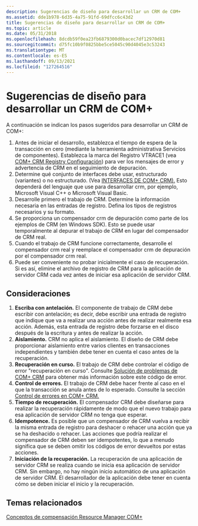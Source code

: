 ```yaml
---
description: Sugerencias de diseño para desarrollar un CRM de COM+
ms.assetid: dde1b978-6d35-4a75-91fd-69dfcc6c43d2
title: Sugerencias de diseño para desarrollar un CRM de COM+
ms.topic: article
ms.date: 05/31/2018
ms.openlocfilehash: 8dcdb59f0ea23fb6879300d0bacec7df12970d81
ms.sourcegitcommit: d75fc10b9f0825bbe5ce5045c90d4045e3c53243
ms.translationtype: MT
ms.contentlocale: es-ES
ms.lasthandoff: 09/13/2021
ms.locfileid: "127264516"
---
```

# <a name="design-suggestions-for-developing-a-com-crm"></a>Sugerencias de diseño para desarrollar un CRM de COM+

A continuación se indican los pasos sugeridos para desarrollar un CRM de COM+:

1.  Antes de iniciar el desarrollo, establezca el tiempo de espera de la transacción en cero (mediante la herramienta administrativa Servicios de componentes). Establezca la marca del Registro VTRACE1 (vea [COM+ CRM Registry Configuración](com--crm-registry-settings.md)) para ver los mensajes de error y advertencia de CRM en el seguimiento de depuración.
2.  Determine qué conjunto de interfaces debe usar, estructurado (variantes) o no estructurado. (Vea [INTERFACES DE COM+ CRM).](com--crm-interfaces.md) Esto dependerá del lenguaje que use para desarrollar crm, por ejemplo, Microsoft Visual C++ o Microsoft Visual Basic.
3.  Desarrolle primero el trabajo de CRM. Determine la información necesaria en las entradas de registro. Defina los tipos de registros necesarios y su formato.
4.  Se proporciona un compensador crm de depuración como parte de los ejemplos de CRM (en Windows SDK). Esto se puede usar temporalmente al depurar el trabajo de CRM en lugar del compensador de CRM real.
5.  Cuando el trabajo de CRM funcione correctamente, desarrolle el compensador crm real y reemplace el compensador crm de depuración por el compensador crm real.
6.  Puede ser conveniente no probar inicialmente el caso de recuperación. Si es así, elimine el archivo de registro de CRM para la aplicación de servidor CRM cada vez antes de iniciar esa aplicación de servidor CRM.

## <a name="considerations"></a>Consideraciones

1.  **Escriba con antelación.** El componente de trabajo de CRM debe escribir con antelación; es decir, debe escribir una entrada de registro que indique que va a realizar una acción antes de realizar realmente esa acción. Además, esta entrada de registro debe forzarse en el disco después de la escritura y antes de realizar la acción.
2.  **Aislamiento.** CRM no aplica el aislamiento. El diseño de CRM debe proporcionar aislamiento entre varios clientes en transacciones independientes y también debe tener en cuenta el caso antes de la recuperación.
3.  **Recuperación en curso.** El trabajo de CRM debe controlar el código de error "recuperación en curso". Consulte [Solución de problemas de COM+ CRM](troubleshooting-the-com--crm.md) para obtener más información sobre este código de error.
4.  **Control de errores.** El trabajo de CRM debe hacer frente al caso en el que la transacción se anula antes de lo esperado. Consulte la sección [Control de errores en COM+ CRM.](error-handling-in-the-com--crm.md)
5.  **Tiempo de recuperación.** El compensador CRM debe diseñarse para realizar la recuperación rápidamente de modo que el nuevo trabajo para esa aplicación de servidor CRM no tenga que esperar.
6.  **Idempotence.** Es posible que un compensador de CRM vuelva a recibir la misma entrada de registro para deshacer o rehacer una acción que ya se ha deshacido o rehacer. Las acciones que podría realizar el compensador de CRM deben ser idempotentes, lo que a menudo significa que se deben omitir los códigos de error devueltos por estas acciones.
7.  **Iniciación de la recuperación.** La recuperación de una aplicación de servidor CRM se realiza cuando se inicia esa aplicación de servidor CRM. Sin embargo, no hay ningún inicio automático de una aplicación de servidor CRM. El desarrollador de la aplicación debe tener en cuenta cómo se deben iniciar el inicio y la recuperación.

## <a name="related-topics"></a>Temas relacionados

<dl> <dt>

[Conceptos de compensación Resource Manager COM+](com--compensating-resource-manager-concepts.md)
</dt> </dl>

 

 



